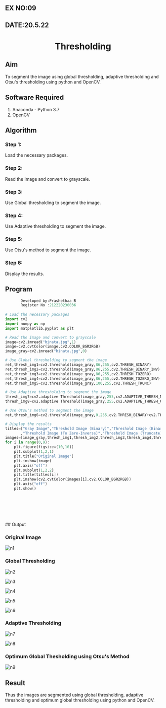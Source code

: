 ## EX NO:09
## DATE:20.5.22
# <p align="center">Thresholding
## Aim
To segment the image using global thresholding, adaptive thresholding and Otsu's thresholding using python and OpenCV.

## Software Required
1. Anaconda - Python 3.7
2. OpenCV

## Algorithm

### Step 1:
Load the necessary packages.

### Step 2:
Read the Image and convert to grayscale.

### Step 3:
Use Global thresholding to segment the image.

### Step 4:
Use Adaptive thresholding to segment the image.

### Step 5:
Use Otsu's method to segment the image.

### Step 6:
Display the results.

## Program

```python
       Developed by:Prashethaa R
       Register No :212220230036
       
# Load the necessary packages
import cv2
import numpy as np
import matplotlib.pyplot as plt

# Read the Image and convert to grayscale
image=cv2.imread("hinata.jpg",1)
image=cv2.cvtColor(image,cv2.COLOR_BGR2RGB)
image_gray=cv2.imread("hinata.jpg",0)

# Use Global thresholding to segment the image
ret,thresh_img1=cv2.threshold(image_gray,86,255,cv2.THRESH_BINARY)
ret,thresh_img2=cv2.threshold(image_gray,86,255,cv2.THRESH_BINARY_INV)
ret,thresh_img3=cv2.threshold(image_gray,86,255,cv2.THRESH_TOZERO)
ret,thresh_img4=cv2.threshold(image_gray,86,255,cv2.THRESH_TOZERO_INV)
ret,thresh_img5=cv2.threshold(image_gray,100,255,cv2.THRESH_TRUNC)

# Use Adaptive thresholding to segment the image
thresh_img7=cv2.adaptive Threshold(image_gray,255,cv2.ADAPTIVE_THRESH_MEAN_C,cv2.THRESH_BINARY,11,2)
thresh_img8=cv2.adaptive Threshold(image_gray,255,cv2.ADAPTIVE_THRESH_GAUSSIAN_C,cv2.THRESH_BINARY,11,2)

# Use Otsu's method to segment the image 
ret,thresh_img6=cv2.threshold(image_gray,0,255,cv2.THRESH_BINARY+cv2.THRESH_OTSU)

# Display the results
titles=["Gray Image","Threshold Image (Binary)","Threshold Image (Binary Inverse)","Threshold Image (To Zero)"
       ,"Threshold Image (To Zero-Inverse)","Threshold Image (Truncate)","Otsu","Adaptive Threshold (Mean)","Adaptive Threshold (Gaussian)"]
images=[image_gray,thresh_img1,thresh_img2,thresh_img3,thresh_img4,thresh_img5,thresh_img6,thresh_img7,thresh_img8]
for i in range(0,9):
    plt.figure(figsize=(10,10))
    plt.subplot(1,2,1)
    plt.title("Original Image")
    plt.imshow(image)
    plt.axis("off")
    plt.subplot(1,2,2)
    plt.title(titles[i])
    plt.imshow(cv2.cvtColor(images[i],cv2.COLOR_BGR2RGB))
    plt.axis("off")
    plt.show()


```
<br>
<br>
<br>
<br>
<br>
## Output

### Original Image

![n1](https://user-images.githubusercontent.com/75234942/169638660-10b961d3-5eae-434e-9825-218cf77ca772.png)



### Global Thresholding
![n2](https://user-images.githubusercontent.com/75234942/169638691-4622d148-9877-4755-b577-4ad805f3ab9b.png)

![n3](https://user-images.githubusercontent.com/75234942/169638734-ffe09e7b-d0f5-4e69-b613-625f1e91bb35.png)

![n4](https://user-images.githubusercontent.com/75234942/169638789-a27ebc60-da68-4287-8694-bbc87b3908d2.png)

![n5](https://user-images.githubusercontent.com/75234942/169638829-db750d70-fd69-4a29-9037-70edc520cb75.png)

![n6](https://user-images.githubusercontent.com/75234942/169638881-1577c934-c699-4361-8bd5-8c8abd27cbe9.png)


### Adaptive Thresholding
![n7](https://user-images.githubusercontent.com/75234942/170093477-a5a1d233-9969-4443-ae89-6907327ed933.png)

![n8](https://user-images.githubusercontent.com/75234942/170093798-c99c5fd5-a2ba-45fd-b00c-4ce0f3ff9913.png)



### Optimum Global Thesholding using Otsu's Method

![n9](https://user-images.githubusercontent.com/75234942/170093861-15a9c8c3-3eb4-4b87-886c-1227db2b6514.png)



## Result
Thus the images are segmented using global thresholding, adaptive thresholding and optimum global thresholding using python and OpenCV.
